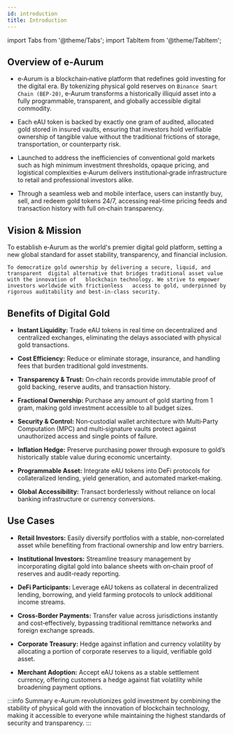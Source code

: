 ```yaml
---
id: introduction
title: Introduction
---
```


import Tabs from '@theme/Tabs';
import TabItem from '@theme/TabItem';



## Overview of e-Aurum
- e‑Aurum is a blockchain‑native platform that redefines gold investing for the digital era. By tokenizing physical gold reserves on `Binance Smart Chain (BEP‑20)`, e‑Aurum transforms a historically illiquid asset into a fully programmable, transparent, and globally accessible digital commodity.

- Each eAU token is backed by exactly one gram of audited, allocated gold stored in insured vaults, ensuring that investors hold verifiable ownership of tangible value without the traditional frictions of storage, transportation, or counterparty risk.   
- Launched to address the inefficiencies of conventional gold markets such as high minimum investment thresholds, opaque pricing, and logistical complexities e‑Aurum delivers institutional‑grade infrastructure to retail and professional investors alike.
- Through a seamless web and mobile interface, users can instantly buy, sell, and redeem gold tokens 24/7, accessing real‑time pricing feeds and transaction history with full on‑chain transparency. 

## Vision & Mission

<Tabs>
  <TabItem value="vision" label="Vision">
    To establish e‑Aurum as the world's premier digital gold platform, setting a new 
    global standard for asset stability, transparency, and financial inclusion.
    
  </TabItem>

  <TabItem value="mission" label="Mission">
    
    To democratize gold ownership by delivering a secure, liquid, and transparent  digital alternative that bridges traditional asset value with the innovation of   blockchain technology. We strive to empower investors worldwide with frictionless   access to gold, underpinned by rigorous auditability and best‑in‑class security.
  
  </TabItem>
</Tabs>


## Benefits of Digital Gold

- **Instant Liquidity:** Trade eAU tokens in real time on decentralized and centralized exchanges, eliminating the delays associated with physical gold transactions. 

- **Cost Efficiency:** Reduce or eliminate storage, insurance, and handling fees that burden traditional gold investments. 

- **Transparency & Trust:** On‑chain records provide immutable proof of gold backing, reserve audits, and transaction history. 

- **Fractional Ownership:** Purchase any amount of gold starting from 1 gram, making gold investment accessible to all budget sizes. 

- **Security & Control:** Non‑custodial wallet architecture with Multi‑Party Computation (MPC) and multi‑signature vaults protect against unauthorized access and single points of failure. 

- **Inflation Hedge:** Preserve purchasing power through exposure to gold’s historically stable value during economic uncertainty. 

- **Programmable Asset:** Integrate eAU tokens into DeFi protocols for collateralized lending, yield generation, and automated market‑making. 

- **Global Accessibility:** Transact borderlessly without reliance on local banking infrastructure or currency conversions.

## Use Cases


- **Retail Investors:** Easily diversify portfolios with a stable, non‑correlated asset while benefiting from fractional ownership and low entry barriers. 

- **Institutional Investors:** Streamline treasury management by incorporating digital gold into balance sheets with on‑chain proof of reserves and audit-ready reporting. 

- **DeFi Participants:** Leverage eAU tokens as collateral in decentralized lending, borrowing, and yield farming protocols to unlock additional income streams. 

- **Cross‑Border Payments:** Transfer value across jurisdictions instantly and cost‑effectively, bypassing traditional remittance networks and foreign exchange spreads. 

- **Corporate Treasury:** Hedge against inflation and currency volatility by allocating a portion of corporate reserves to a liquid, verifiable gold asset. 

- **Merchant Adoption:** Accept eAU tokens as a stable settlement currency, offering customers a hedge against fiat volatility while broadening payment options. 

:::info Summary
e-Aurum revolutionizes gold investment by combining the stability of physical gold with the innovation of blockchain technology, making it accessible to everyone while maintaining the highest standards of security and transparency.
:::